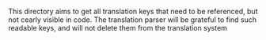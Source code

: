 This directory aims to get all translation keys that need to be referenced, but not cearly visible in code.
The translation parser will be grateful to find such readable keys, and will not delete them from the translation system